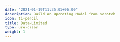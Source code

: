 ```yaml
---
date: "2021-01-19T11:35:01+06:00"
description: Build an Operating Model from scratch
icon: ti-pencil
title: Data-Limited
type: use-cases
weight: 1
---
```


